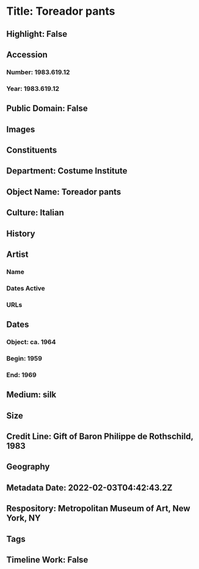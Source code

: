 # Title: Toreador pants
## Highlight: False
## Accession
### Number: 1983.619.12
### Year: 1983.619.12
## Public Domain: False
## Images
## Constituents
## Department: Costume Institute
## Object Name: Toreador pants
## Culture: Italian
## History
## Artist
### Name
### Dates Active
### URLs
## Dates
### Object: ca. 1964
### Begin: 1959
### End: 1969
## Medium: silk
## Size
## Credit Line: Gift of Baron Philippe de Rothschild, 1983
## Geography
## Metadata Date: 2022-02-03T04:42:43.2Z
## Respository: Metropolitan Museum of Art, New York, NY
## Tags
## Timeline Work: False